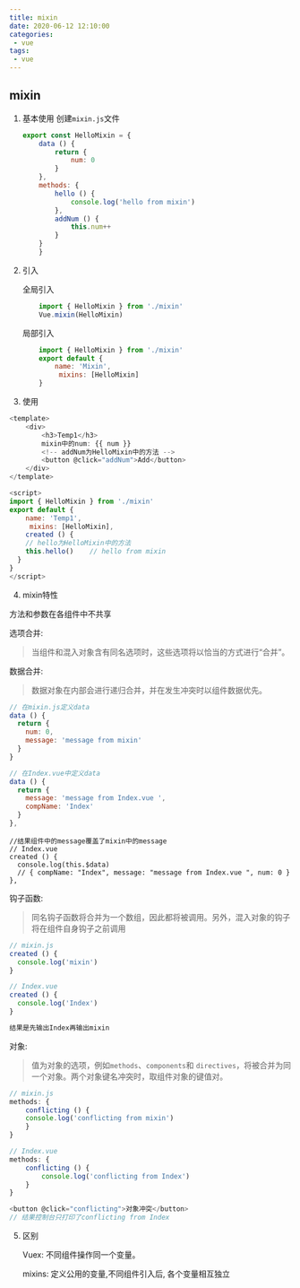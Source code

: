 ```yaml
---
title: mixin
date: 2020-06-12 12:10:00
categories:
 - vue
tags:
 - vue
---
```


## mixin 

1. 基本使用
创建`mixin.js`文件
    ```js
    export const HelloMixin = {
        data () {
            return {
                num: 0
            }
        },
        methods: {
            hello () {
                console.log('hello from mixin')
            },
            addNum () {
                this.num++
            }
        }
        }
    ```

2. 引入

    全局引入
    ``` js
        import { HelloMixin } from './mixin'
        Vue.mixin(HelloMixin)
    ```

    局部引入
    ``` js
        import { HelloMixin } from './mixin'
        export default {
            name: 'Mixin',
             mixins: [HelloMixin]
        }
    ```

3. 使用

``` js
<template>
    <div>
        <h3>Temp1</h3>
        mixin中的num: {{ num }}
        <!-- addNum为HelloMixin中的方法 -->
        <button @click="addNum">Add</button>
    </div>
</template>

<script>
import { HelloMixin } from './mixin'
export default {
    name: 'Temp1',
     mixins: [HelloMixin],
    created () {
    // hello为HelloMixin中的方法
    this.hello()	// hello from mixin
  }
}
</script>

```


4. mixin特性

方法和参数在各组件中不共享

选项合并:
> 当组件和混入对象含有同名选项时，这些选项将以恰当的方式进行“合并”。

数据合并:
> 数据对象在内部会进行递归合并，并在发生冲突时以组件数据优先。

``` js
// 在mixin.js定义data
data () {
  return {
    num: 0,
    message: 'message from mixin'
  }
}
```

``` js
// 在Index.vue中定义data
data () {
  return {
    message: 'message from Index.vue ',
    compName: 'Index'
  }
},
```
```
//结果组件中的message覆盖了mixin中的message
// Index.vue
created () {
  console.log(this.$data) 
  // { compName: "Index", message: "message from Index.vue ", num: 0 }
},
```

钩子函数:
> 同名钩子函数将合并为一个数组，因此都将被调用。另外，混入对象的钩子将在组件自身钩子之前调用

``` js
// mixin.js
created () {
  console.log('mixin')
}
```

``` js
// Index.vue
created () {
  console.log('Index')
}

结果是先输出Index再输出mixin
```

对象:
> 值为对象的选项，例如`methods`、`components`和 `directives`，将被合并为同一个对象。两个对象键名冲突时，取组件对象的键值对。

``` js
// mixin.js
methods: {
    conflicting () {
    console.log('conflicting from mixin')
    }
}
```

``` js
// Index.vue
methods: {
    conflicting () {
        console.log('conflicting from Index')
    }
}
```

``` js
<button @click="conflicting">对象冲突</button>
// 结果控制台只打印了conflicting from Index
```


5. 区别

    Vuex: 不同组件操作同一个变量。

    mixins: 定义公用的变量,不同组件引入后, 各个变量相互独立



